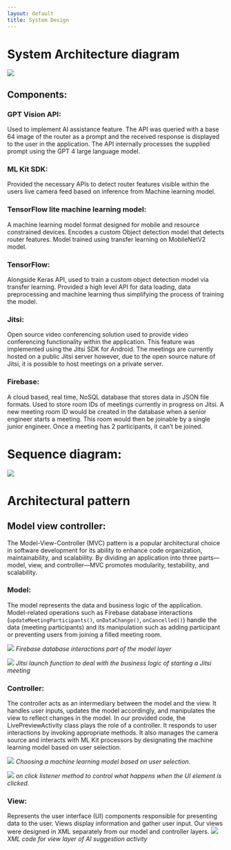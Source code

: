 ```yaml
---
layout: default
title: System Design
---
```


# System Architecture diagram

![](./assets/images/system_design/sys%20diagram.jpeg)

## Components:

### GPT Vision API:

Used to implement AI assistance feature. The API was queried with a base 64 image of the router as a prompt and the received response is displayed to the user in the application. The API internally processes the supplied prompt using the GPT 4 large language model.

### ML Kit SDK:

Provided the necessary APIs to detect router features visible within the users live camera feed based on inference from Machine learning model.

### TensorFlow lite machine learning model:

A machine learning model format designed for mobile and resource constrained devices. Encodes a custom Object detection model that detects router features. Model trained using transfer learning on MobileNetV2 model.

### TensorFlow:

Alongside Keras API, used to train a custom object detection model via transfer learning. Provided a high level API for data loading, data preprocessing and machine learning thus simplifying the process of training the model.

### Jitsi:

Open source video conferencing solution used to provide video conferencing functionality within the application. This feature was implemented using the Jitsi SDK for Android. The meetings are currently hosted on a public Jitsi server however, due to the open source nature of Jitsi, it is possible to host meetings on a private server.

### Firebase:

A cloud based, real time, NoSQL database that stores data in JSON file formats. Used to store room IDs of meetings currently in progress on Jitsi. A new meeting room ID would be created in the database when a senior engineer starts a meeting. This room would then be joinable by a single junior engineer. Once a meeting has 2 participants, it can’t be joined.

# Sequence diagram:

![](./assets/images/system_design/Seq%20diagram.png)

# Architectural pattern

## Model view controller:

The Model-View-Controller (MVC) pattern is a popular architectural choice in software development for its ability to enhance code organization, maintainability, and scalability. By dividing an application into three parts—model, view, and controller—MVC promotes modularity, testability, and scalability.

### Model:

The model represents the data and business logic of the application. Model-related operations such as Firebase database interactions (`updateMeetingParticipants()`, `onDataChange()`, `onCancelled()`) handle the data (meeting participants) and its manipulation such as adding participant or preventing users from joining a filled meeting room.

![](./assets/images/system_design/Model.png)
_Firebase database interactions part of the model layer_

![](./assets/images/system_design/Model_jitsi.png)
_Jitsi launch function to deal with the business logic of starting a Jitsi meeting_

### Controller:

The controller acts as an intermediary between the model and the view. It handles user inputs, updates the model accordingly, and manipulates the view to reflect changes in the model. In our provided code, the LivePreviewActivity class plays the role of a controller. It responds to user interactions by invoking appropriate methods. It also manages the camera source and interacts with ML Kit processors by designating the machine learning model based on user selection.

![](./assets/images/system_design/Controller.png)
_Choosing a machine learning model based on user selection._

![](./assets/images/system_design/Controller_2.png)
_on click listener method to control what happens when the UI element is clicked._

### View:

Represents the user interface (UI) components responsible for presenting data to the user. Views display information and gather user input. Our views were designed in XML separately from our model and controller layers.
![](./assets/images/system_design/View.png)
_XML code for view layer of AI suggestion activity_
